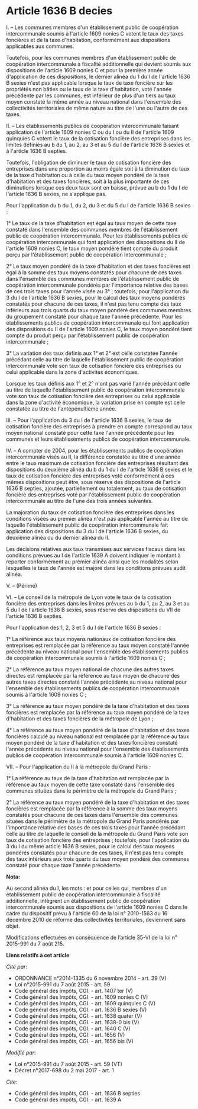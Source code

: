 # Article 1636 B decies

I. – Les communes membres d'un établissement public de coopération intercommunale soumis à l'article 1609 nonies C  votent le
taux des taxes foncières et de la taxe d'habitation, conformément aux dispositions applicables aux communes.

Toutefois, pour les communes membres d'un établissement public de coopération intercommunale à fiscalité additionnelle qui
devient soumis aux dispositions de l'article 1609 nonies C et pour la première année d'application de ces dispositions, le
dernier alinéa du 1 du I de l'article 1636 B sexies n'est pas applicable lorsque le taux de taxe foncière sur les propriétés
non bâties ou le taux de la taxe d'habitation, voté l'année précédente par les communes, est inférieur de plus d'un tiers au
taux moyen constaté la même année au niveau national dans l'ensemble des collectivités territoriales de même nature au titre
de l'une ou l'autre de ces taxes.

II. – Les établissements publics de coopération intercommunale faisant application de l'article 1609 nonies C ou du I ou du
II de l'article 1609 quinquies C votent le taux de la cotisation foncière des entreprises dans les limites définies au b du
1, au 2, au 3 et au 5 du I de l'article 1636 B sexies et à l'article 1636 B septies.

Toutefois, l'obligation de diminuer le taux de cotisation foncière des entreprises dans une proportion au moins égale soit à
la diminution du taux de la taxe d'habitation ou à celle du taux moyen pondéré de la taxe d'habitation et des taxes
foncières, soit à la plus importante de ces diminutions lorsque ces deux taux sont en baisse, prévue au b du 1 du I de
l'article 1636 B sexies, ne s'applique pas.

Pour l'application du b du 1, du 2, du 3 et du 5 du I de l'article 1636 B sexies :

1° Le taux de la taxe d'habitation est égal au taux moyen de cette taxe constaté dans l'ensemble des communes membres de
l'établissement public de coopération intercommunale. Pour les établissements publics de coopération intercommunale qui font
application des dispositions du II de l'article 1609 nonies C, le taux moyen pondéré tient compte du produit perçu par
l'établissement public de coopération intercommunale ;

2° Le taux moyen pondéré de la taxe d'habitation et des taxes foncières est égal à la somme des taux moyens constatés pour
chacune de ces taxes dans l'ensemble des communes membres de l'établissement public de coopération intercommunale pondérés
par l'importance relative des bases de ces trois taxes pour l'année visée au 3° ; toutefois, pour l'application du 3 du I de
l'article 1636 B sexies, pour le calcul des taux moyens pondérés constatés pour chacune de ces taxes, il n'est pas tenu
compte des taux inférieurs aux trois quarts du taux moyen pondéré des communes membres du groupement constaté pour chaque
taxe l'année précédente. Pour les établissements publics de coopération intercommunale qui font application des dispositions
du II de l'article 1609 nonies C, le taux moyen pondéré tient compte du produit perçu par l'établissement public de
coopération intercommunale ;

3° La variation des taux définis aux 1° et 2° est celle constatée l'année précédant celle au titre de laquelle
l'établissement public de coopération intercommunale vote son taux de cotisation foncière des entreprises ou celui applicable
dans la zone d'activités économiques.

Lorsque les taux définis aux 1° et 2° n'ont pas varié l'année précédant celle au titre de laquelle l'établissement public de
coopération intercommunale vote son taux de cotisation foncière des entreprises ou celui applicable dans la zone d'activité
économique, la variation prise en compte est celle constatée au titre de l'antépénultième année.

III. – Pour l'application du 3 du I de l'article 1636 B sexies, le taux de cotisation foncière des entreprises à prendre en
compte correspond au taux moyen national constaté pour cette taxe l'année précédente pour les communes et leurs
établissements publics de coopération intercommunale.

IV. – A compter de 2004, pour les établissements publics de coopération intercommunale visés au II, la différence constatée
au titre d'une année entre le taux maximum de cotisation foncière des entreprises résultant des dispositions du deuxième
alinéa du b du 1 du I de l'article 1636 B sexies et le taux de cotisation foncière des entreprises voté conformément à ces
mêmes dispositions peut être, sous réserve des dispositions de l'article 1636 B septies, ajoutée, partiellement ou
totalement, au taux de cotisation foncière des entreprises voté par l'établissement public de coopération intercommunale au
titre de l'une des trois années suivantes.

La majoration du taux de cotisation foncière des entreprises dans les conditions visées au premier alinéa n'est pas
applicable l'année au titre de laquelle l'établissement public de coopération intercommunale fait application des
dispositions du 3 du I de l'article 1636 B sexies, du deuxième alinéa ou du dernier alinéa du II.

Les décisions relatives aux taux transmises aux services fiscaux dans les conditions prévues au I de l'article 1639 A doivent
indiquer le montant à reporter conformément au premier alinéa ainsi que les modalités selon lesquelles le taux de l'année est
majoré dans les conditions prévues audit alinéa.

V. – (Périmé)

VI. – Le conseil de la métropole de Lyon vote le taux de la cotisation foncière des entreprises dans les limites prévues au b
du 1, au 2, au 3 et au 5 du I de l'article 1636 B sexies, sous réserve des dispositions du VII de l'article 1636 B septies.

Pour l'application des 1, 2, 3 et 5 du I de l'article 1636 B sexies :

1° La référence aux taux moyens nationaux de cotisation foncière des entreprises est remplacée par la référence au taux moyen
constaté l'année précédente au niveau national pour l'ensemble des établissements publics de coopération intercommunale
soumis à l'article 1609 nonies C ;

2° La référence au taux moyen national de chacune des autres taxes directes est remplacée par la référence au taux moyen de
chacune des autres taxes directes constaté l'année précédente au niveau national pour l'ensemble des établissements publics
de coopération intercommunale soumis à l'article 1609 nonies C ;

3° La référence au taux moyen pondéré de la taxe d'habitation et des taxes foncières est remplacée par la référence au taux
moyen pondéré de la taxe d'habitation et des taxes foncières de la métropole de Lyon ;

4° La référence au taux moyen pondéré de la taxe d'habitation et des taxes foncières calculé au niveau national est remplacée
par la référence au taux moyen pondéré de la taxe d'habitation et des taxes foncières constaté l'année précédente au niveau
national pour l'ensemble des établissements publics de coopération intercommunale soumis à l'article 1609 nonies C.

VII. – Pour l'application du II à la métropole du Grand Paris :

1° La référence au taux de la taxe d'habitation est remplacée par la référence au taux moyen de cette taxe constaté dans
l'ensemble des communes situées dans le périmètre de la métropole du Grand Paris ;

2° La référence au taux moyen pondéré de la taxe d'habitation et des taxes foncières est remplacée par la référence à la
somme des taux moyens constatés pour chacune de ces taxes dans l'ensemble des communes situées dans le périmètre de la
métropole du Grand Paris pondérés par l'importance relative des bases de ces trois taxes pour l'année précédant celle au
titre de laquelle le conseil de la métropole du Grand Paris vote son taux de cotisation foncière des entreprises ; toutefois,
pour l'application du 3 du I du même article 1636 B sexies, pour le calcul des taux moyens pondérés constatés pour chacune de
ces taxes, il n'est pas tenu compte des taux inférieurs aux trois quarts du taux moyen pondéré des communes constaté pour
chaque taxe l'année précédente.

**Nota:**

Au second alinéa du I, les mots : et pour celles qui, membres d'un établissement public de coopération intercommunale à
fiscalité additionnelle, intègrent un établissement public de coopération intercommunale soumis aux dispositions de l'article
1609 nonies C dans le cadre du dispositif prévu à l'article 60 de la loi n° 2010-1563 du 16 décembre 2010 de réforme des
collectivités territoriales, deviennent sans objet.

Modifications effectuées en conséquence de l’article 35-VI de la loi n° 2015-991 du 7 août 215.

**Liens relatifs à cet article**

_Cité par_:

  - ORDONNANCE n°2014-1335 du 6 novembre 2014 - art. 39 (V)
  - Loi n°2015-991 du 7 août 2015 - art. 59
  - Code général des impôts, CGI. - art. 1407 ter (V)
  - Code général des impôts, CGI. - art. 1609 nonies C (V)
  - Code général des impôts, CGI. - art. 1609 quinquies C (V)
  - Code général des impôts, CGI. - art. 1636 B sexies (V)
  - Code général des impôts, CGI. - art. 1638 quater (V)
  - Code général des impôts, CGI. - art. 1638-0 bis (V)
  - Code général des impôts, CGI. - art. 1640 C (V)
  - Code général des impôts, CGI. - art. 1656 (V)
  - Code général des impôts, CGI. - art. 1656 bis (V)

_Modifié par_:

  - Loi n°2015-991 du 7 août 2015 - art. 59 (VT)
  - Décret n°2017-698 du 2 mai 2017 - art. 1

_Cite_:

  - Code général des impôts, CGI. - art. 1636 B septies
  - Code général des impôts, CGI. - art. 1639 A
